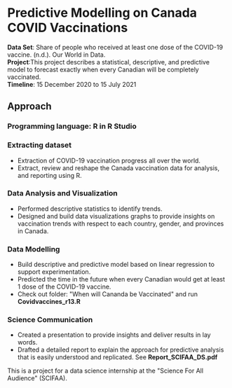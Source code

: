 # Predictive Modelling on Canada COVID Vaccinations
**Data Set**: Share of people who received at least one dose of the COVID-19 vaccine. (n.d.). Our World in Data. <br />
**Project**:This project describes a statistical, descriptive, and predictive model to forecast exactly when every Canadian will be completely vaccinated.<br />
**Timeline**: 15 December 2020 to 15 July 2021 <br />
## Approach
### Programming language: R in R Studio
### Extracting dataset
- Extraction of COVID-19 vaccination progress all over the world.<br />
- Extract, review and reshape the Canada vaccination data for analysis, and reporting using R.<br />
### Data Analysis and Visualization
- Performed descriptive statistics to identify trends.<br />
- Designed and build data visualizations graphs to provide insights on vaccination trends with respect to each country, gender, and provinces in Canada.<br />
### Data Modelling
- Build descriptive and predictive model based on linear regression to support experimentation.<br /> 
- Predicted the time in the future when every Canadian would get at least 1 dose of the COVID-19 vaccine.<br />
- Check out folder: "When will Cananda be Vaccinated" and run **Covidvaccines_r13.R**
### Science Communication
- Created a presentation to provide insights and deliver results in lay words.<br />
- Drafted a detailed report to explain the approach for predictive analysis that is easily understood and replicated. See **Report_SCIFAA_DS.pdf**<br />


This is a project for a data science internship at the "Science For All Audience" (SCIFAA).
